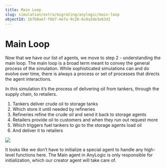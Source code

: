 ```yaml
---
title: Main Loop
slug: simulation/extra/migrating/anylogic/main-loop
objectId: 1b7b0aef-f6b7-4e7a-9c28-6c8a2de3e63d}
---
```


# Main Loop

Now that we have our list of agents, we move to step 2 - understanding the main loop. The main loop is a broad term meant to convey the general process of the simulation. While sophisticated simulations can and do evolve over time, there is always a process or set of processes that directs the agent interactions.

In this simulation it’s the process of delivering oil from tankers, through the supply chain, to retailers.

1. Tankers deliver crude oil to storage tanks
2. Which store it until needed by refineries
3. Refineries refine the crude oil and send it back to storage agents
4. Retailers provide oil to customers and when they run out request more
5. Which triggers fuel tankers to go to the storage agents load oil
6. And deliver it to retailers

![](https://lh6.googleusercontent.com/smDMCG9NqVz4Hg3VFdiQr95oNibC9mvxEYmxugc2ckHSkZ1vOd8qrUyodV3___N3UzSXpuVI9UpnYr6uOSmrN_DoOAvAOPfjl7-xYyIRUzEwHSg6GaBdQizKsLRWdj6i2F3NcSgy)

It looks like we don’t have to initialize a special agent to handle any high-level functions here. The Main agent in AnyLogic is only responsible for initialization, which our creator agent will take care of.

